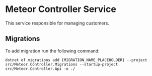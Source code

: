 ﻿# Meteor Controller Service

This service responsible for managing customers.

## Migrations

To add migration run the following command:
```
dotnet ef migrations add {MIGRATION_NAME_PLACEHOLDER} --project src/Meteor.Controller.Migrations --startup-project src/Meteor.Controller.Api -o ./
```
